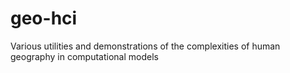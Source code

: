 # geo-hci
Various utilities and demonstrations of the complexities of human geography in computational models

